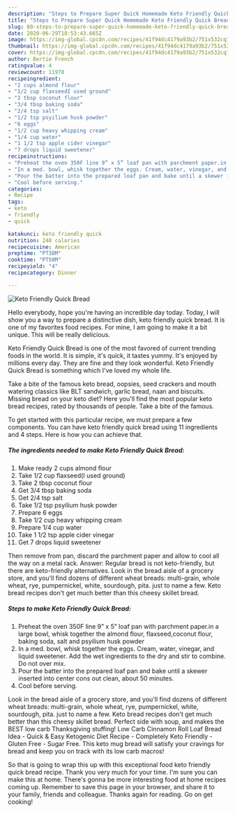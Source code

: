 ```yaml
---
description: "Steps to Prepare Super Quick Homemade Keto Friendly Quick Bread"
title: "Steps to Prepare Super Quick Homemade Keto Friendly Quick Bread"
slug: 80-steps-to-prepare-super-quick-homemade-keto-friendly-quick-bread
date: 2020-06-29T18:53:43.665Z
image: https://img-global.cpcdn.com/recipes/41f94dc4179a93b2/751x532cq70/keto-friendly-quick-bread-recipe-main-photo.jpg
thumbnail: https://img-global.cpcdn.com/recipes/41f94dc4179a93b2/751x532cq70/keto-friendly-quick-bread-recipe-main-photo.jpg
cover: https://img-global.cpcdn.com/recipes/41f94dc4179a93b2/751x532cq70/keto-friendly-quick-bread-recipe-main-photo.jpg
author: Bertie French
ratingvalue: 4
reviewcount: 11978
recipeingredient:
- "2 cups almond flour"
- "1/2 cup flaxseedI used ground"
- "2 tbsp coconut flour"
- "3/4 tbsp baking soda"
- "2/4 tsp salt"
- "1/2 tsp psyilium husk powder"
- "6 eggs"
- "1/2 cup heavy whipping cream"
- "1/4 cup water"
- "1 1/2 tsp apple cider vinegar"
- "7 drops liquid sweetener"
recipeinstructions:
- "Preheat the oven 350F line 9” x 5” loaf pan with parchment paper.in a large bowl, whisk together the almond flour, flaxseed,coconut flour, baking soda, salt and psyilium husk powder"
- "In a med. bowl, whisk together the eggs. Cream, water, vinegar, and liquid sweetener. Add the wet ingredients to the dry and stir to combine. Do not over mix."
- "Pour the batter into the prepared loaf pan and bake until a skewer inserted into center cons out clean, about 50 minutes."
- "Cool before serving."
categories:
- Recipe
tags:
- keto
- friendly
- quick

katakunci: keto friendly quick 
nutrition: 248 calories
recipecuisine: American
preptime: "PT38M"
cooktime: "PT50M"
recipeyield: "4"
recipecategory: Dinner

---
```



![Keto Friendly Quick Bread](https://img-global.cpcdn.com/recipes/41f94dc4179a93b2/751x532cq70/keto-friendly-quick-bread-recipe-main-photo.jpg)

Hello everybody, hope you're having an incredible day today. Today, I will show you a way to prepare a distinctive dish, keto friendly quick bread. It is one of my favorites food recipes. For mine, I am going to make it a bit unique. This will be really delicious.

Keto Friendly Quick Bread is one of the most favored of current trending foods in the world. It is simple, it's quick, it tastes yummy. It's enjoyed by millions every day. They are fine and they look wonderful. Keto Friendly Quick Bread is something which I've loved my whole life.

Take a bite of the famous keto bread, oopsies, seed crackers and mouth watering classics like BLT sandwich, garlic bread, naan and biscuits. Missing bread on your keto diet? Here you&#39;ll find the most popular keto bread recipes, rated by thousands of people. Take a bite of the famous.


To get started with this particular recipe, we must prepare a few components. You can have keto friendly quick bread using 11 ingredients and 4 steps. Here is how you can achieve that.

<!--inarticleads1-->

##### The ingredients needed to make Keto Friendly Quick Bread:

1. Make ready 2 cups almond flour
1. Take 1/2 cup flaxseed(I used ground)
1. Take 2 tbsp coconut flour
1. Get 3/4 tbsp baking soda
1. Get 2/4 tsp salt
1. Take 1/2 tsp psyilium husk powder
1. Prepare 6 eggs
1. Take 1/2 cup heavy whipping cream
1. Prepare 1/4 cup water
1. Take 1 1/2 tsp apple cider vinegar
1. Get 7 drops liquid sweetener


Then remove from pan, discard the parchment paper and allow to cool all the way on a metal rack. Answer: Regular bread is not keto-friendly, but there are keto-friendly alternatives. Look in the bread aisle of a grocery store, and you&#39;ll find dozens of different wheat breads: multi-grain, whole wheat, rye, pumpernickel, white, sourdough, pita. just to name a few. Keto bread recipes don&#39;t get much better than this cheesy skillet bread. 

<!--inarticleads2-->

##### Steps to make Keto Friendly Quick Bread:

1. Preheat the oven 350F line 9” x 5” loaf pan with parchment paper.in a large bowl, whisk together the almond flour, flaxseed,coconut flour, baking soda, salt and psyilium husk powder
1. In a med. bowl, whisk together the eggs. Cream, water, vinegar, and liquid sweetener. Add the wet ingredients to the dry and stir to combine. Do not over mix.
1. Pour the batter into the prepared loaf pan and bake until a skewer inserted into center cons out clean, about 50 minutes.
1. Cool before serving.


Look in the bread aisle of a grocery store, and you&#39;ll find dozens of different wheat breads: multi-grain, whole wheat, rye, pumpernickel, white, sourdough, pita. just to name a few. Keto bread recipes don&#39;t get much better than this cheesy skillet bread. Perfect side with soup, and makes the BEST low carb Thanksgiving stuffing! Low Carb Cinnamon Roll Loaf Bread Idea - Quick &amp; Easy Ketogenic Diet Recipe - Completely Keto Friendly - Gluten Free - Sugar Free. This keto mug bread will satisfy your cravings for bread and keep you on track with its low carb macros! 

So that is going to wrap this up with this exceptional food keto friendly quick bread recipe. Thank you very much for your time. I'm sure you can make this at home. There's gonna be more interesting food at home recipes coming up. Remember to save this page in your browser, and share it to your family, friends and colleague. Thanks again for reading. Go on get cooking!
